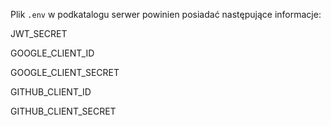 Plik `.env` w podkatalogu serwer powinien posiadać następujące informacje:

JWT_SECRET

GOOGLE_CLIENT_ID

GOOGLE_CLIENT_SECRET

GITHUB_CLIENT_ID

GITHUB_CLIENT_SECRET
